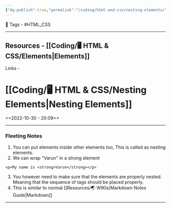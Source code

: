 ```yaml
---
{"dg-publish":true,"permalink":"/coding/html-and-css/nesting-elements/","dgPassFrontmatter":true,"noteIcon":"3","created":"2023-11-14T21:08:36.622+05:30","updated":"2023-12-12T07:37:47.475+05:30"}
---
```


 🧶 Tags - #HTML_CSS

---
 Resources - [[Coding/🖥️ HTML & CSS/Elements\|Elements]]
---
 Links -
 
# [[Coding/🖥️ HTML & CSS/Nesting Elements\|Nesting Elements]]
==2022-10-30 - 20:09==

---
### Fleeting Notes
1. You can put elements inside other elements too, This is called as nesting elements.
2. We can wrap "Varun" in a strong element
```
<p>My name is <strong>Varun</strong></p>
```
3. You however need to make sure that the elements are properly nested. Meaning that the sequence of tags should be placed properly.
4. This is similar to normal [[Resources/🌏 WIKIs/Markdown Notes Guide\|Markdown]] 


---
